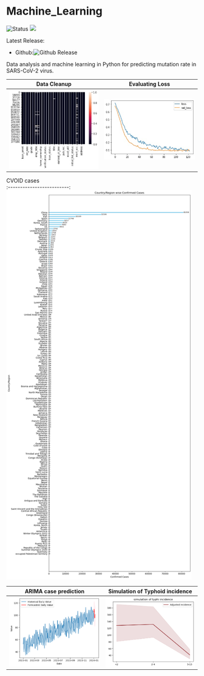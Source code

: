 # Machine_Learning

![Status](https://img.shields.io/badge/status-stable-%231fe01f)
<a href="https://doi.org/10.1016/j.imu.2021.100798"><img src="https://img.shields.io/badge/DOI-10.1016/j.imu.2021.100798-blue"></a>

Latest Release:
* Github:![Github Release](https://img.shields.io/badge/release-v1-blue)

Data analysis and machine learning in Python for predicting mutation rate in SARS-CoV-2 virus.

Data Cleanup             |  Evaluating Loss
:-------------------------:|:-------------------------:
![](https://github.com/hasanwraeth/Machine_Learning/blob/main/cleanup.jpg)  |  ![](https://github.com/hasanwraeth/Machine_Learning/blob/main/loss.jpg)

CVOID cases             
:-------------------------:
![](https://github.com/hasanwraeth/Machine_Learning/blob/main/cases.png) 

ARIMA case prediction            | Simulation of Typhoid incidence
:-------------------------:|:-------------------------:
![](https://github.com/hasanwraeth/Machine_Learning/blob/main/ARIMA_pred.png)|  ![](https://github.com/hasanwraeth/Machine_Learning/blob/main/typhi.png)


